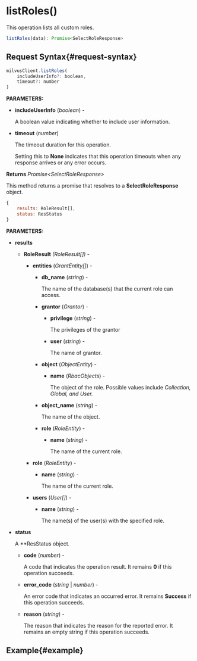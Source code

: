 # listRoles()

This operation lists all custom roles.

```javascript
listRoles(data): Promise<SelectRoleResponse>
```

## Request Syntax{#request-syntax}

```javascript
milvusClient.listRoles(
    includeUserInfo?: boolean,
    timeout?: number
)
```

**PARAMETERS:**

- **includeUserInfo** (*boolean*) -

    A boolean value indicating whether to include user information.

- **timeout** (*number*)  

    The timeout duration for this operation. 

    Setting this to **None** indicates that this operation timeouts when any response arrives or any error occurs.

**Returns** *Promise\<SelectRoleResponse>*

This method returns a promise that resolves to a **SelectRoleResponse** object.

```javascript
{
    results: RoleResult[],
    status: ResStatus
}
```

**PARAMETERS:**

- **results** 

    - **RoleResult** *(RoleResult[]) -*

        - **entities** (*GrantEntity[]*) -

            - **db_name** (*string*) -

                The name of the database(s) that the current role can access.

            - **grantor** (*Grantor*) -

                - **privilege** (*string*) -

                    The privileges of the grantor

                - **user** (*string*) -

                    The name of grantor.

            - **object** (*ObjectEntity*) -

                - **name** (*RbacObjects*) -

                    The object of the role. Possible values include *Collection, Global, and User.*

            - **object_name** (*string*) -

                The name of the object.

            - **role** (*RoleEntity*) -

                - **name** (*string*) -

                    The name of the current role.

        - **role** (*RoleEntity*) -

            - **name** (*string*) -

                The name of the current role.

        - **users** (*User[]*) -

            - **name** (*string*) -

                The name(s) of the user(s) with the specified role.

- **status**

    A **ResStatus object.

    - **code** (*number*) -

        A code that indicates the operation result. It remains **0** if this operation succeeds.

    - **error_code** (*string* | *number*) -

        An error code that indicates an occurred error. It remains **Success** if this operation succeeds. 

    - **reason** (*string*) - 

        The reason that indicates the reason for the reported error. It remains an empty string if this operation succeeds.

## Example{#example}

```java

```


